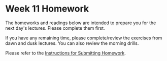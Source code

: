 # Week 11 Homework

The homeworks and readings below are intended to prepare you for the next day's lectures. Please complete them first.

If you have any remaining time, please complete/review the exercises from dawn and dusk lectures. You can also review the morning drills.

Please refer to the [Instructions for Submitting Homework](/how-to/homework-submission.md).

<!--
## Day 1

1. Reading
    * [Example](#example)
2. Bonus/Stretch
    * [Example](#example)

Please use any remaining time to complete and review the exercises from dawn & dusk:

* [Example](#example)
* [Example](#example)
-->

<!-- 
## Day 2

1. Reading
2. Bonus/Stretch

Please use any remaining time to complete and review the exercises from dawn & dusk. 
-->

<!-- 
## Day 3

1. Reading
2. Bonus/Stretch

Please use any remaining time to complete and review the exercises from dawn & dusk. 
-->

<!-- 
## Day 4

1. Reading
2. Friday Review Prep
    - Complete the [Week 1 Self-Assessment](#PENDING) and identify 2 topics you want to review tomorrow
    - Ask and/or upvote 3 questions on QuestionCookie: http://www.questioncookie.com/wdi-27-28-w11-review

Please use any remaining time to complete and review the exercises from dawn & dusk. 
-->

<!-- 
## Day 5 - Weekend Homework

1. Reading
2. Weekend Lab

Please use any remaining time to review exercises/drills from the week! And don't forget to sleep!
-->
